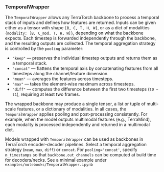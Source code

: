 ### TemporalWrapper

The `TemporalWrapper` allows any TerraTorch backbone to process a temporal stack of inputs and defines how features are returned. Inputs can be given either as a tensor with shape `[B, C, T, H, W]`, or as a dict of modalities `{modality: [B, C_mod, T, H, W]}`, depending on what the backbone expects. Each timestep is forwarded independently through the backbone, and the resulting outputs are collected. The temporal aggregation strategy is controlled by the `pooling` parameter:

- `"keep"` — preserves the individual timestep outputs and returns them as a temporal stack.  
- `"concat"` — flattens the temporal axis by concatenating features from all timesteps along the channel/feature dimension.  
- `"mean"` — averages the features across timesteps.  
- `"max"` — takes the element-wise maximum across timesteps.  
- `"diff"` — computes the difference between the first two timesteps (`t0 − t1`), requiring at least two frames.  

The wrapped backbone may produce a single tensor, a list or tuple of multi-scale features, or a dictionary of modalities. In all cases, the `TemporalWrapper` applies pooling and post-processing consistently. For example, when the model outputs multimodal features (e.g., TerraMind), each modality is processed independently and returned in a multimodal dict.

Models wrapped with `TemporalWrapper` can be used as backbones in TerraTorch encoder–decoder pipelines. Select a temporal aggregation strategy (`mean`, `max`, `diff`) or `concat`. For `pooling='concat'`, specify `n_timestamps` so that `backbone.out_channels` can be computed at build time for decoders/necks. See a minimal example under `examples/notebooks/TemporalWrapper.ipynb`